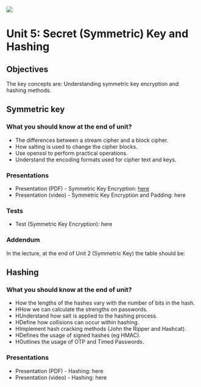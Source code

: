 <img src="https://github.com/billbuchanan/csn09112/blob/master/zadditional/top_csn09112.png"/>
<h1 id="logo">Unit 5: Secret (Symmetric) Key and Hashing</h1>
<h2>Objectives</h2>


<p>The key concepts are: Understanding symmetric key encryption and hashing methods.</p>

<h2>Symmetric key</h2>

<h3>What you should know at the end of unit?</h3>
<ul>
<li>The differences between a stream cipher and a block cipher.</li>
<li>How salting is used to change the cipher blocks.</li>
<li>Use openssl to perform practical operations.</li>
<li>Understand the encoding formats used for cipher text and keys.</li>
</ul>

<h3>Presentations</h3>

<ul>
    <li>Presentation (PDF) - Symmetric Key Encryption: <a href="https://github.com/billbuchanan/csn09112/blob/master/week05_secretkey/lecture/chapter02_secret.pdf" target="_blank">here</a></li>
    <li> Presentation (video) - Symmetric Key Encryption and Padding: here </li>
</ul>
<h3>Tests</h3>
<ul>
    <li>Test (Symmetric Key Encryption): here</li>
</ul>    

<h3>Addendum</h3>

In the lecture, at the end of Unit 2 (Symmetric Key) the table should be:

<h2>Hashing</h2>
<h3>What you should know at the end of unit?</h2>
<ul>
    <li>How the lengths of the hashes vary with the number of bits in the hash.</li>
    <li>HHow we can calculate the strengths on passwords.</li>
    <li>HUnderstand how salt is applied to the hashing process.</li>
    <li>HDefine how collisions can occur within hashing.</li>
    <li>HImplement hash cracking methods (John the Ripper and Hashcat).</li>
    <li>HDefines the usage of signed hashes (eg HMAC).</li>
    <li>HOutlines the usage of OTP and Timed Passwords.</li>
</ul>
<h3>Presentations</h3>
<ul>
    <li>Presentation (PDF) - Hashing: here</li>
    <li>Presentation (video) - Hashing: here</li>
    </ul>
    



